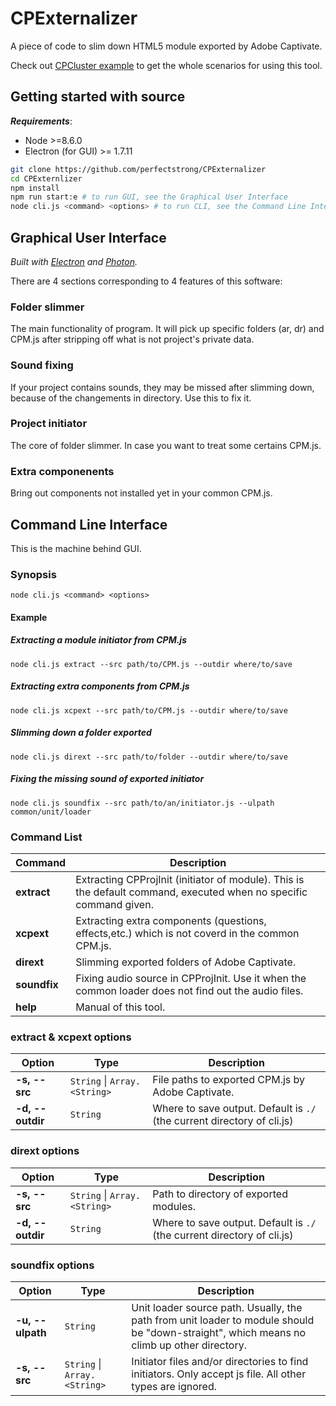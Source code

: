 # CPExternalizer
A piece of code to slim down HTML5 module exported by Adobe Captivate.

Check out [CPCluster example](https://github.com/perfectstrong/CPCluster-example) to get the whole scenarios for using this tool.

## Getting started with source
_**Requirements**_:
* Node >=8.6.0
* Electron (for GUI) >= 1.7.11

````bash
git clone https://github.com/perfectstrong/CPExternalizer
cd CPExternlizer
npm install
npm run start:e # to run GUI, see the Graphical User Interface
node cli.js <command> <options> # to run CLI, see the Command Line Interface
````

## Graphical User Interface
_Built with [Electron](https://github.com/electron/electron) and [Photon](https://github.com/connors/photon)._

There are 4 sections corresponding to 4 features of this software:

### Folder slimmer
The main functionality of program. It will pick up specific folders (ar, dr) and CPM.js after stripping off what is not project's private data.

### Sound fixing
If your project contains sounds, they may be missed after slimming down, because of the changements in directory. Use this to fix it.

### Project initiator
The core of folder slimmer. In case you want to treat some certains CPM.js.

### Extra componenents
Bring out components not installed yet in your common CPM.js.

## Command Line Interface
This is the machine behind GUI.

### Synopsis
    node cli.js <command> <options>
#### Example
##### Extracting a module initiator from CPM.js
    node cli.js extract --src path/to/CPM.js --outdir where/to/save
##### Extracting extra components from CPM.js
    node cli.js xcpext --src path/to/CPM.js --outdir where/to/save
##### Slimming down a folder exported
    node cli.js dirext --src path/to/folder --outdir where/to/save
##### Fixing the missing sound of exported initiator
	node cli.js soundfix --src path/to/an/initiator.js --ulpath common/unit/loader

### Command List
| Command | Description |
| ---- | ---- |
| **extract** | Extracting CPProjInit (initiator of module). This is the default command, executed when no specific command given. |
| **xcpext** | Extracting extra components (questions, effects,etc.) which is not coverd in the common CPM.js. |
| **dirext** | Slimming exported folders of Adobe Captivate. |
| **soundfix** | Fixing audio source in CPProjInit. Use it when the common loader does not find out the audio files. |
| **help** | Manual of this tool. |

### extract & xcpext options
| Option | Type | Description |
| ---- | ---- | ---- |
| **-s, --src** | <code>String</code> \| <code>Array.\<String\></code> | File paths to exported CPM.js by Adobe Captivate. |
| **-d, --outdir** | <code>String</code> | Where to save output. Default is <code>./</code> (the current directory of cli.js) |

### dirext options
| Option | Type | Description |
| ---- | ---- | ---- |
| **-s, --src** | <code>String</code> \| <code>Array.\<String\></code> | Path to directory of exported modules. |
| **-d, --outdir** | <code>String</code> | Where to save output. Default is <code>./</code> (the current directory of cli.js) |

### soundfix options
| Option | Type | Description |
| ---- | ---- | ---- |
| **-u, --ulpath** | <code>String</code> | Unit loader source path. Usually, the path from unit loader to module should be "down-straight", which means no climb up other directory. |
| **-s, --src** | <code>String</code> \| <code>Array.\<String\></code> | Initiator files and/or directories to find initiators. Only accept js file. All other types are ignored. |
